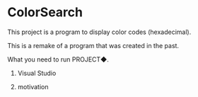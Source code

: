 # ColorSearch

This project is a program to display color codes (hexadecimal).

This is a remake of a program that was created in the past.

What you need to run PROJECT◆.

1. Visual Studio

3. motivation
